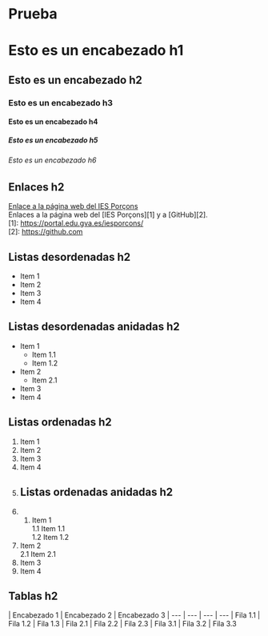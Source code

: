 # Prueba
# Esto es un encabezado h1
## Esto es un encabezado h2
### Esto es un encabezado h3
#### Esto es un encabezado h4
##### Esto es un encabezado h5
###### Esto es un encabezado h6
## Enlaces h2
[Enlace a la página web del IES Porçons](https://portal.edu.gva.es/iesporcons/)  
Enlaces a la página web del [IES Porçons][1] y a [GitHub][2].  
[1]: https://portal.edu.gva.es/iesporcons/  
[2]: https://github.com
## Listas desordenadas h2
* Item 1
* Item 2
* Item 3
* Item 4
## Listas desordenadas anidadas h2
* Item 1
  * Item 1.1
  * Item 1.2
* Item 2
  * Item 2.1
* Item 3
* Item 4
## Listas ordenadas h2
1. Item 1
2. Item 2
3. Item 3
4. Item 4
5. ## Listas ordenadas anidadas h2
6. 1. Item 1  
  1.1 Item 1.1  
  1.2 Item 1.2  
2. Item 2  
  2.1 Item 2.1  
3. Item 3  
4. Item 4
## Tablas h2
| Encabezado 1 | Encabezado 2 | Encabezado 3
| --- | --- | --- | ---
| Fila 1.1 | Fila 1.2 | Fila 1.3
| Fila 2.1 | Fila 2.2 | Fila 2.3
| Fila 3.1 | Fila 3.2 | Fila 3.3











   
